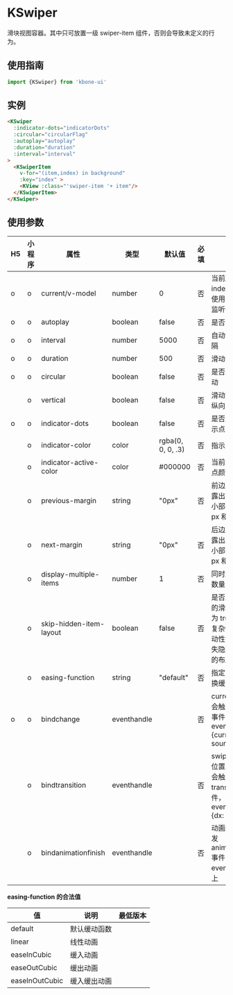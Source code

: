 # KSwiper

滑块视图容器。其中只可放置一级 swiper-item 组件，否则会导致未定义的行为。

## 使用指南

```js
import {KSwiper} from 'kbone-ui'
```

## 实例

```html
<KSwiper
  :indicator-dots="indicatorDots"
  :circular="circularFlag"
  :autoplay="autoplay"
  :duration="duration"
  :interval="interval"
>
  <KSwiperItem
    v-for="(item,index) in background"
    :key="index" >
    <KView :class="'swiper-item '+ item"/>
  </KSwiperItem>
</KSwiper>
```

<KSwiperDemo/>


## 使用参数

| H5 | 小程序 | 属性 | 类型 | 默认值 | 必填 | 说明 | 
| --- | --- | ---- | ---- | ------ | -------- | ---- |
| o | o | current/v-model | number | 0 | 否 | 当前所在滑块的 index, 推荐直接使用 v-model 监听值的改变 |
| o | o | autoplay | boolean | false | 否 | 是否自动切换 |  
| o | o | interval | number | 5000 | 否 | 自动切换时间间隔 | 
| o | o | duration | number | 500 | 否 | 滑动动画时长 | 
| o | o | circular | boolean | false | 否 | 是否采用衔接滑动 | 
|  | o | vertical | boolean | false | 否 | 滑动方向是否为纵向 | 
| o | o | indicator-dots | boolean | false | 否 | 是否显示面板指示点 | 
|  | o | indicator-color | color | rgba(0, 0, 0, .3) | 否 | 指示点颜色 | 
|  | o | indicator-active-color | color | #000000 | 否 | 当前选中的指示点颜色 | 
|  | o | previous-margin | string | "0px" | 否 | 前边距，可用于露出前一项的一小部分，接受 px 和 rpx 值 | 
|  | o | next-margin | string | "0px" | 否 | 后边距，可用于露出后一项的一小部分，接受 px 和 rpx 值 | 
|  | o | display-multiple-items | number | 1 | 否 | 同时显示的滑块数量 | 
|  | o | skip-hidden-item-layout | boolean | false | 否 | 是否跳过未显示的滑块布局，设为 true 可优化复杂情况下的滑动性能，但会丢失隐藏状态滑块的布局信息 | 
|  | o | easing-function | string | "default" | 否 | 指定 swiper 切换缓动动画类型 | 
| o | o | bindchange | eventhandle |  | 否 | current 改变时会触发 change 事件，event.detail = {current, source} | 
|  | o | bindtransition | eventhandle |  | 否 | swiper-item 的位置发生改变时会触发 transition 事件，event.detail = {dx: dx, dy: dy} | 
|  | o | bindanimationfinish | eventhandle |  | 否 | 动画结束时会触发 animationfinish 事件，event.detail 同上 | 


**easing-function 的合法值**

| 值 | 说明 | 最低版本 |
| -- | ---- | ---- |
| default | 默认缓动函数 |  |
| linear | 线性动画 |  |
| easeInCubic | 缓入动画 |  |
| easeOutCubic | 缓出动画 |  |
| easeInOutCubic | 缓入缓出动画 |  |